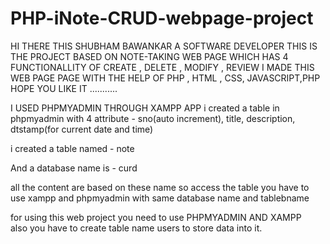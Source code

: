 # PHP-iNote-CRUD-webpage-project
HI THERE THIS SHUBHAM BAWANKAR A SOFTWARE DEVELOPER 
THIS IS THE PROJECT BASED ON  NOTE-TAKING WEB PAGE WHICH HAS 4 FUNCTIONALLITY OF CREATE , DELETE , MODIFY , REVIEW 
I MADE THIS WEB PAGE PAGE WITH THE HELP OF
PHP , HTML , CSS, JAVASCRIPT,PHP 
HOPE YOU LIKE IT ...........


I USED PHPMYADMIN THROUGH XAMPP APP 
i created a table in  phpmyadmin with 4 attribute -
sno(auto increment),
title,
description,
dtstamp(for current date and time)

i created a table named -  note 

And a database name is -  curd

all the content are based on these name so access the table you have to use xampp and phpmyadmin with same database name and tablebname

for using  this  web project  you  need  to use  PHPMYADMIN  AND  XAMPP  
also you have  to create  table  name  users  to store  data  into it.
